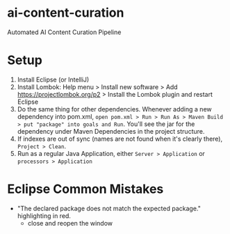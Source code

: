 # ai-content-curation
Automated AI Content Curation Pipeline

# Setup
1) Install Eclipse (or IntelliJ)
2) Install Lombok: Help menu > Install new software > Add https://projectlombok.org/p2 > Install the Lombok plugin and restart Eclipse
3) Do the same thing for other dependencies. Whenever adding a new dependency into pom.xml, `open pom.xml > Run > Run As > Maven Build > put "package" into goals and Run`. You'll see the jar for the dependency under Maven Dependencies in the project structure.
4) If indexes are out of sync (names are not found when it's clearly there), `Project > Clean`.
5) Run as a regular Java Application, either `Server > Application` or `processors > Application`
     
# Eclipse Common Mistakes
- "The declared package does not match the expected package." highlighting in red.
	- close and reopen the window
	